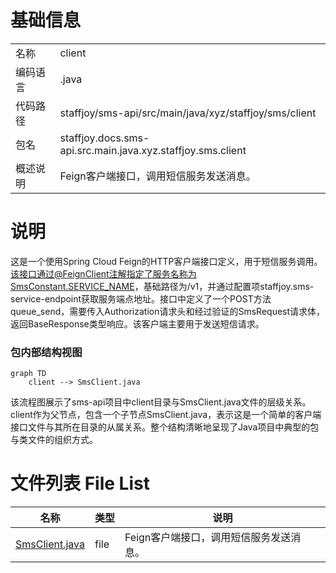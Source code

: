 # 基础信息

|      |      |
|------|------|
| 名称 | client |
| 编码语言 | .java |
| 代码路径 | staffjoy/sms-api/src/main/java/xyz/staffjoy/sms/client |
| 包名 | staffjoy.docs.sms-api.src.main.java.xyz.staffjoy.sms.client |
| 概述说明 | Feign客户端接口，调用短信服务发送消息。 |

# 说明

这是一个使用Spring Cloud Feign的HTTP客户端接口定义，用于短信服务调用。该接口通过@FeignClient注解指定了服务名称为SmsConstant.SERVICE_NAME，基础路径为/v1，并通过配置项staffjoy.sms-service-endpoint获取服务端点地址。接口中定义了一个POST方法queue_send，需要传入Authorization请求头和经过验证的SmsRequest请求体，返回BaseResponse类型响应。该客户端主要用于发送短信请求。


### 包内部结构视图

```mermaid
graph TD
    client --> SmsClient.java
```

该流程图展示了sms-api项目中client目录与SmsClient.java文件的层级关系。client作为父节点，包含一个子节点SmsClient.java，表示这是一个简单的客户端接口文件与其所在目录的从属关系。整个结构清晰地呈现了Java项目中典型的包与类文件的组织方式。

# 文件列表 File List

| 名称   | 类型  | 说明 |
|-------|------|-------------|
| [SmsClient.java](SmsClient.md) | file | Feign客户端接口，调用短信服务发送消息。 |


